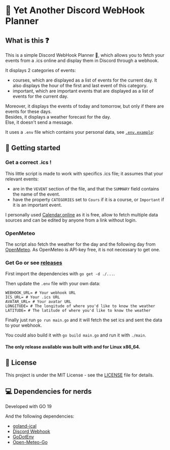 # 📅 Yet Another Discord WebHook Planner

## What is this ❓

This is a simple Discord WebHook Planner 📅, which allows you to fetch your events from a .ics online and display them in Discord through a webhook.

It displays 2 categories of events:
- courses, which are displayed as a list of events for the current day. It also displays the hour of the first and last event of this category.
- important, which are important events that are displayed as a list of events for the current day.

Moreover, it displays the events of today and tomorrow, but only if there are events for these days.  
Besides, it displays a weather forecast for the day.  
Else, it doesn't send a message.

It uses a `.env` file which contains your personal data, see [`.env.example`](.env.example):

## 🚀 Getting started

### Get a correct .ics !

This little script is made to work with specifics .ics file; it assumes that your relevant events: 
- are in the `VEVENT` section of the file, and that the `SUMMARY` field contains the name of the event.
- have the property `CATEGORIES` set to `Cours` if it is a course, or `Important` if it is an important event.

I personally used [Calendar.online](https://calendar.online/) as it is free, allow to fetch multiple data sources and can be edited by anyone from a link without login.

### OpenMeteo

The script also fetch the weather for the day and the following day from [OpenMeteo](https://open-meteo.com). As OpenMeteo is API-key free, it is not necessary to get one.

### Get Go or see [releases](https://github.com/remi-espie/yet-another-discord-webhook-planner/releases)

First import the dependencies with `go get -d ./...`.

Then update the `.env` file with your own data:
```
WEBHOOK_URL= # Your webhook URL
ICS_URL= # Your .ics URL
AVATAR_URL= # Your avatar URL
LONGITUDE= # The longitude of where you'd like to know the weather
LATITUDE= # The latitude of where you'd like to know the weather
```

Finally just run `go run main.go` and it will fetch the set ics and sent the data to your webhook.

You could also build it with `go build main.go` and run it with `./main`.

#### The only release available was built with and for Linux x86_64.

## 📝 License

This project is under the MIT License - see the [LICENSE](LICENSE) file for details.

## 💻 Dependencies for nerds

Developed with GO 19

And the following dependencies:
- [goland-ical](https://github.com/arran4/golang-ical)
- [Discord Webhook](https://github.com/gtuk/discordwebhook)
- [GoDotEnv](https://github.com/joho/godotenv)
- [Open-Meteo-Go](https://github.com/hectormalot/omgo)
